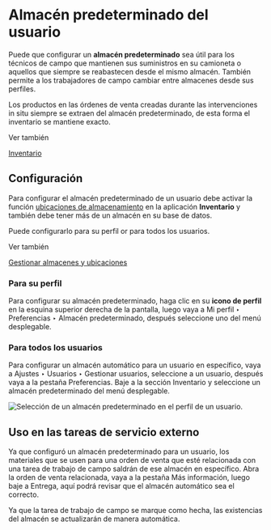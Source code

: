 # Almacén predeterminado del usuario

Puede que configurar un **almacén predeterminado** sea útil para los técnicos
de campo que mantienen sus suministros en su camioneta o aquellos que siempre
se reabastecen desde el mismo almacén. También permite a los trabajadores de
campo cambiar entre almacenes desde sus perfiles.

Los productos en las órdenes de venta creadas durante las intervenciones in
situ siempre se extraen del almacén predeterminado, de esta forma el
inventario se mantiene exacto.

Ver también

[Inventario](../../inventory_and_mrp/inventory.html)

## Configuración

Para configurar el almacén predeterminado de un usuario debe activar la
función [ubicaciones de
almacenamiento](../../inventory_and_mrp/inventory/warehouses_storage/inventory_management/warehouses_locations.html)
en la aplicación **Inventario** y también debe tener más de un almacén en su
base de datos.

Puede configurarlo para su perfil or para todos los usuarios.

Ver también

[Gestionar almacenes y
ubicaciones](../../inventory_and_mrp/inventory/warehouses_storage/inventory_management/warehouses_locations.html)

### Para su perfil

Para configurar su almacén predeterminado, haga clic en su **icono de perfil**
en la esquina superior derecha de la pantalla, luego vaya a Mi perfil ‣
Preferencias ‣ Almacén predeterminado, después seleccione uno del menú
desplegable.

### Para todos los usuarios

Para configurar un almacén automático para un usuario en específico, vaya a
Ajustes ‣ Usuarios ‣ Gestionar usuarios, seleccione a un usuario, después vaya
a la pestaña Preferencias. Baje a la sección Inventario y seleccione un
almacén predeterminado del menú desplegable.

![Selección de un almacén predeterminado en el perfil de un
usuario.](../../../_images/user-default.png)

## Uso en las tareas de servicio externo

Ya que configuró un almacén predeterminado para un usuario, los materiales que
se usen para una orden de venta que esté relacionada con una tarea de trabajo
de campo saldrán de ese almacén en específico. Abra la orden de venta
relacionada, vaya a la pestaña Más información, luego baje a Entrega, aquí
podrá revisar que el almacén automático sea el correcto.

Ya que la tarea de trabajo de campo se marque como hecha, las existencias del
almacén se actualizarán de manera automática.

